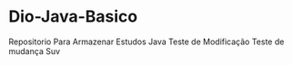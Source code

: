 # Dio-Java-Basico
Repositorio Para Armazenar Estudos Java
Teste de Modificação
    Teste de mudança
Suv